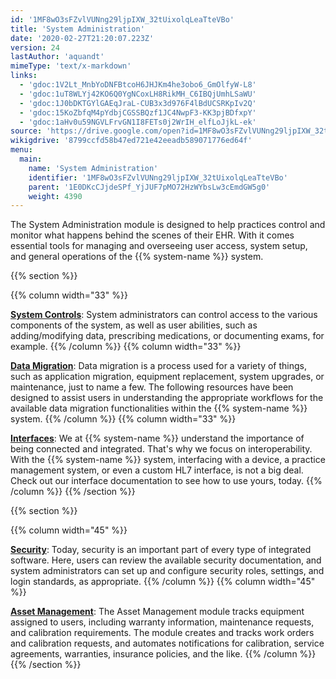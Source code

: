 ```yaml
---
id: '1MF8wO3sFZvlVUNng29ljpIXW_32tUixolqLeaTteVBo'
title: 'System Administration'
date: '2020-02-27T21:20:07.223Z'
version: 24
lastAuthor: 'aquandt'
mimeType: 'text/x-markdown'
links:
  - 'gdoc:1V2Lt_MnbYoDNFBtcoH6JHJKm4he3obo6_GmOlfyW-L8'
  - 'gdoc:1uT8WLYj42KO6Q0YgNCoxLH8RikMH_C6IBQjUmhLSaWU'
  - 'gdoc:1J0bDKTGYlGAEqJraL-CUB3x3d976F4lBdUCSRKpIv2Q'
  - 'gdoc:15KoZbfqM4pYdbjCGSSBQzf1JC4NwpF3-KK3pjBDfxpY'
  - 'gdoc:1aHv0u59NGVLFrvGN1I8FETs0j2WrIH_elfLoJjkL-ek'
source: 'https://drive.google.com/open?id=1MF8wO3sFZvlVUNng29ljpIXW_32tUixolqLeaTteVBo'
wikigdrive: '8799ccfd58b47ed721e42eeadb589071776ed64f'
menu:
  main:
    name: 'System Administration'
    identifier: '1MF8wO3sFZvlVUNng29ljpIXW_32tUixolqLeaTteVBo'
    parent: '1E0DKcCJjdeSPf_YjJUF7pMO72HzWYbsLw3cEmdGW5g0'
    weight: 4390
---
```





The System Administration module is designed to help practices control and monitor what happens behind the scenes of their EHR. With it comes essential tools for managing and overseeing user access, system setup, and general operations of the {{% system-name %}} system.



{{% section %}}

{{% column width="33" %}}

[**System Controls**](gdoc:1V2Lt_MnbYoDNFBtcoH6JHJKm4he3obo6_GmOlfyW-L8):
System administrators can control access to the various components of the system, as well as user abilities, such as adding/modifying data, prescribing medications, or documenting exams, for example.
{{% /column %}}
{{% column width="33" %}}

[**Data Migration**](gdoc:1uT8WLYj42KO6Q0YgNCoxLH8RikMH_C6IBQjUmhLSaWU):
Data migration is a process used for a variety of things, such as application migration, equipment replacement, system upgrades, or maintenance, just to name a few. The following resources have been designed to assist users in understanding the appropriate workflows for the available data migration functionalities within the {{% system-name %}} system.
{{% /column %}}
{{% column width="33" %}}

[**Interfaces**](gdoc:1J0bDKTGYlGAEqJraL-CUB3x3d976F4lBdUCSRKpIv2Q):
We at {{% system-name %}} understand the importance of being connected and integrated. That's why we focus on interoperability. With the {{% system-name %}} system, interfacing with a device, a practice management system, or even a custom HL7 interface, is not a big deal. Check out our interface documentation to see how to use yours, today.
{{% /column %}}
{{% /section %}}



{{% section %}}

{{% column width="45" %}}

[**Security**](gdoc:15KoZbfqM4pYdbjCGSSBQzf1JC4NwpF3-KK3pjBDfxpY):
Today, security is an important part of every type of integrated software. Here, users can review the available security documentation, and system administrators can set up and configure security roles, settings, and login standards, as appropriate.
{{% /column %}}
{{% column width="45" %}}

[**Asset Management**](gdoc:1aHv0u59NGVLFrvGN1I8FETs0j2WrIH_elfLoJjkL-ek):
The Asset Management module tracks equipment assigned to users, including warranty information, maintenance requests, and calibration requirements. The module creates and tracks work orders and calibration requests, and automates notifications for calibration, service agreements, warranties, insurance policies, and the like.
{{% /column %}}
{{% /section %}}
